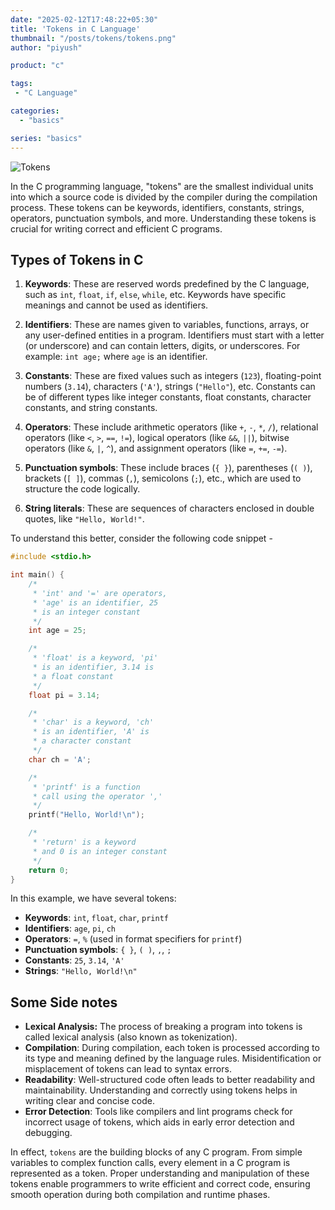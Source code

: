 ```yaml
---
date: "2025-02-12T17:48:22+05:30"
title: 'Tokens in C Language'
thumbnail: "/posts/tokens/tokens.png"
author: "piyush"

product: "c"

tags:
 - "C Language"

categories:
  - "basics"

series: "basics"
---
```


![](/posts/tokens/tokens.png "Tokens")

In the C programming language, "tokens" are the smallest individual units into which a source code is divided by the compiler during the compilation process. These tokens can be keywords, identifiers, constants, strings, operators, punctuation symbols, and more. Understanding these tokens is crucial for writing correct and efficient C programs.

<!--more-->
## Types of Tokens in C

1. **Keywords**: These are reserved words predefined by the C language, such as `int`, `float`, `if`, `else`, `while`, etc. Keywords have specific meanings and cannot be used as identifiers.

2. **Identifiers**: These are names given to variables, functions, arrays, or any user-defined entities in a program. Identifiers must start with a letter (or underscore) and can contain letters, digits, or underscores. For example: `int age;` where `age` is an identifier.

3. **Constants**: These are fixed values such as integers (`123`), floating-point numbers (`3.14`), characters (`'A'`), strings (`"Hello"`), etc. Constants can be of different types like integer constants, float constants, character constants, and string constants.

4. **Operators**: These include arithmetic operators (like `+`, `-`, `*`, `/`), relational operators (like `<`, `>`, `==`, `!=`), logical operators (like `&&`, `||`), bitwise operators (like `&`, `|`, `^`), and assignment operators (like `=`, `+=`, `-=`).

5. **Punctuation symbols**: These include braces (`{ }`), parentheses (`( )`), brackets (`[ ]`), commas (`,`), semicolons (`;`), etc., which are used to structure the code logically.

6. **String literals**: These are sequences of characters enclosed in double quotes, like `"Hello, World!"`.

To understand this better, consider the following code snippet -
```c
#include <stdio.h>

int main() {
    /*
     * 'int' and '=' are operators,
     * 'age' is an identifier, 25
     * is an integer constant
     */
    int age = 25;

    /*
     * 'float' is a keyword, 'pi'
     * is an identifier, 3.14 is
     * a float constant
     */
    float pi = 3.14;

    /*
     * 'char' is a keyword, 'ch'
     * is an identifier, 'A' is
     * a character constant
     */
    char ch = 'A';

    /*
     * 'printf' is a function
     * call using the operator ','
     */
    printf("Hello, World!\n");

    /*
     * 'return' is a keyword
     * and 0 is an integer constant
     */
    return 0;
}
```
In this example, we have several tokens:
- **Keywords**: `int`, `float`, `char`, `printf`
- **Identifiers**: `age`, `pi`, `ch`
- **Operators**: `=`, `%` (used in format specifiers for `printf`)
- **Punctuation symbols**: `{ }`, `( )`, `,`, `;`
- **Constants**: `25`, `3.14`, `'A'`
- **Strings**: `"Hello, World!\n"`

## Some Side notes
- **Lexical Analysis:** The process of breaking a program into tokens is called lexical analysis (also known as tokenization).
- **Compilation**: During compilation, each token is processed according to its type and meaning defined by the language rules. Misidentification or misplacement of tokens can lead to syntax errors.
- **Readability**: Well-structured code often leads to better readability and maintainability. Understanding and correctly using tokens helps in writing clear and concise code.
- **Error Detection**: Tools like compilers and lint programs check for incorrect usage of tokens, which aids in early error detection and debugging.

In effect, `tokens` are the building blocks of any C program. From simple variables to complex function calls, every element in a C program is represented as a token. Proper understanding and manipulation of these tokens enable programmers to write efficient and correct code, ensuring smooth operation during both compilation and runtime phases.
